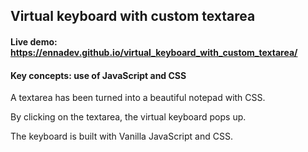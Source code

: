 ## Virtual keyboard with custom textarea

#### Live demo: https://ennadev.github.io/virtual_keyboard_with_custom_textarea/

#### Key concepts: use of JavaScript and CSS

A textarea has been turned into a beautiful notepad with CSS.

By clicking on the textarea, the virtual keyboard pops up. 

The keyboard is built with Vanilla JavaScript and CSS.
